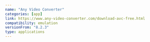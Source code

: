 ```yaml
---
name: "Any Video Converter"
categories: [app]
link: https://www.any-video-converter.com/download-avc-free.html
compatibility: emulation
versionFrom: "8.2.3"
type: applications
---
```


